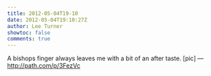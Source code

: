 ```yaml
---
title: 2012-05-04T19-10
date: 2012-05-04T19:10:27Z
author: Lee Turner
showtoc: false
comments: true
---
```


A bishops finger always leaves me with a bit of an after taste. [pic] — http://path.com/p/3FezVc

